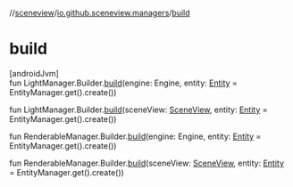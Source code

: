 //[sceneview](../../index.md)/[io.github.sceneview.managers](index.md)/[build](build.md)

# build

[androidJvm]\
fun LightManager.Builder.[build](build.md)(engine: Engine, entity: [Entity](../io.github.sceneview/index.md#1934583341%2FClasslikes%2F-1571379623) = EntityManager.get().create())

fun LightManager.Builder.[build](build.md)(sceneView: [SceneView](../io.github.sceneview/-scene-view/index.md), entity: [Entity](../io.github.sceneview/index.md#1934583341%2FClasslikes%2F-1571379623) = EntityManager.get().create())

fun RenderableManager.Builder.[build](build.md)(engine: Engine, entity: [Entity](../io.github.sceneview/index.md#1934583341%2FClasslikes%2F-1571379623) = EntityManager.get().create())

fun RenderableManager.Builder.[build](build.md)(sceneView: [SceneView](../io.github.sceneview/-scene-view/index.md), entity: [Entity](../io.github.sceneview/index.md#1934583341%2FClasslikes%2F-1571379623) = EntityManager.get().create())
